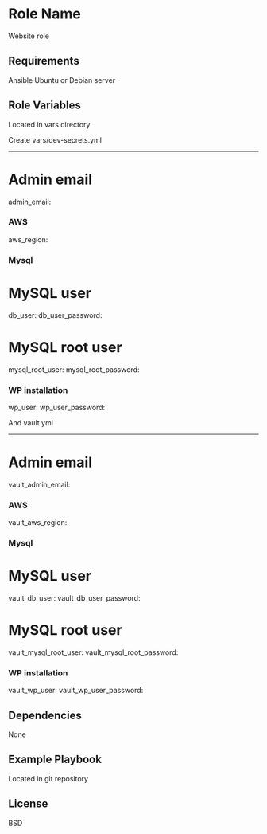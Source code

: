 Role Name
=========

Website role

Requirements
------------

Ansible
Ubuntu or Debian server

Role Variables
--------------

Located in vars directory

Create vars/dev-secrets.yml

---
# Admin email
admin_email:

### AWS
aws_region:

### Mysql
# MySQL user
db_user:
db_user_password:

# MySQL root user
mysql_root_user:
mysql_root_password:

### WP installation
wp_user:
wp_user_password:


And vault.yml

---
# Admin email
vault_admin_email:

### AWS
vault_aws_region:

### Mysql
# MySQL user
vault_db_user:
vault_db_user_password:

# MySQL root user
vault_mysql_root_user:
vault_mysql_root_password:

### WP installation
vault_wp_user:
vault_wp_user_password:


Dependencies
------------

None

Example Playbook
----------------

Located in git repository

License
-------

BSD
